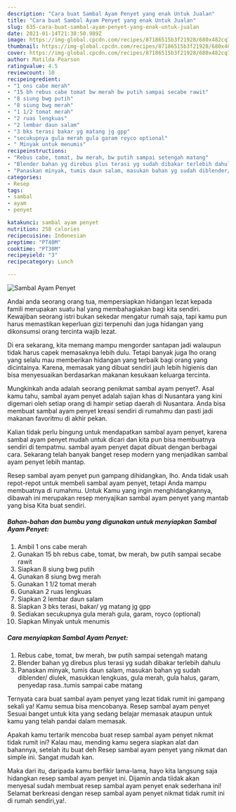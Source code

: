 ```yaml
---
description: "Cara buat Sambal Ayam Penyet yang enak Untuk Jualan"
title: "Cara buat Sambal Ayam Penyet yang enak Untuk Jualan"
slug: 635-cara-buat-sambal-ayam-penyet-yang-enak-untuk-jualan
date: 2021-01-14T21:38:50.989Z
image: https://img-global.cpcdn.com/recipes/87186515b3f21928/680x482cq70/sambal-ayam-penyet-foto-resep-utama.jpg
thumbnail: https://img-global.cpcdn.com/recipes/87186515b3f21928/680x482cq70/sambal-ayam-penyet-foto-resep-utama.jpg
cover: https://img-global.cpcdn.com/recipes/87186515b3f21928/680x482cq70/sambal-ayam-penyet-foto-resep-utama.jpg
author: Matilda Pearson
ratingvalue: 4.5
reviewcount: 10
recipeingredient:
- "1 ons cabe merah"
- "15 bh rebus cabe tomat bw merah bw putih sampai secabe rawit"
- "8 siung bwg putih"
- "8 siung bwg merah"
- "1 1/2 tomat merah"
- "2 ruas lengkuas"
- "2 lembar daun salam"
- "3 bks terasi bakar yg matang jg gpp"
- "secukupnya gula merah gula garam royco optional"
- " Minyak untuk menumis"
recipeinstructions:
- "Rebus cabe, tomat, bw merah, bw putih sampai setengah matang"
- "Blender bahan yg direbus plus terasi yg sudah dibakar terlebih dahulu"
- "Panaskan minyak, tumis daun salam, masukan bahan yg sudah diblender/ diulek, masukkan lengkuas, gula merah, gula halus, garam, penyedap rasa..tumis sampai cabe matang"
categories:
- Resep
tags:
- sambal
- ayam
- penyet

katakunci: sambal ayam penyet 
nutrition: 258 calories
recipecuisine: Indonesian
preptime: "PT40M"
cooktime: "PT30M"
recipeyield: "3"
recipecategory: Lunch

---
```



![Sambal Ayam Penyet](https://img-global.cpcdn.com/recipes/87186515b3f21928/680x482cq70/sambal-ayam-penyet-foto-resep-utama.jpg)

Andai anda seorang orang tua, mempersiapkan hidangan lezat kepada famili merupakan suatu hal yang membahagiakan bagi kita sendiri. Kewajiban seorang istri bukan sekedar mengatur rumah saja, tapi kamu pun harus memastikan keperluan gizi terpenuhi dan juga hidangan yang dikonsumsi orang tercinta wajib lezat.

Di era  sekarang, kita memang mampu mengorder santapan jadi walaupun tidak harus capek memasaknya lebih dulu. Tetapi banyak juga lho orang yang selalu mau memberikan hidangan yang terbaik bagi orang yang dicintainya. Karena, memasak yang dibuat sendiri jauh lebih higienis dan bisa menyesuaikan berdasarkan makanan kesukaan keluarga tercinta. 



Mungkinkah anda adalah seorang penikmat sambal ayam penyet?. Asal kamu tahu, sambal ayam penyet adalah sajian khas di Nusantara yang kini digemari oleh setiap orang di hampir setiap daerah di Nusantara. Anda bisa membuat sambal ayam penyet kreasi sendiri di rumahmu dan pasti jadi makanan favoritmu di akhir pekan.

Kalian tidak perlu bingung untuk mendapatkan sambal ayam penyet, karena sambal ayam penyet mudah untuk dicari dan kita pun bisa membuatnya sendiri di tempatmu. sambal ayam penyet dapat dibuat dengan berbagai cara. Sekarang telah banyak banget resep modern yang menjadikan sambal ayam penyet lebih mantap.

Resep sambal ayam penyet pun gampang dihidangkan, lho. Anda tidak usah repot-repot untuk membeli sambal ayam penyet, tetapi Anda mampu membuatnya di rumahmu. Untuk Kamu yang ingin menghidangkannya, dibawah ini merupakan resep menyajikan sambal ayam penyet yang mantab yang bisa Kita buat sendiri.

<!--inarticleads1-->

##### Bahan-bahan dan bumbu yang digunakan untuk menyiapkan Sambal Ayam Penyet:

1. Ambil 1 ons cabe merah
1. Gunakan 15 bh rebus cabe, tomat, bw merah, bw putih sampai secabe rawit
1. Siapkan 8 siung bwg putih
1. Gunakan 8 siung bwg merah
1. Gunakan 1 1/2 tomat merah
1. Gunakan 2 ruas lengkuas
1. Siapkan 2 lembar daun salam
1. Siapkan 3 bks terasi, bakar/ yg matang jg gpp
1. Sediakan secukupnya gula merah gula, garam, royco (optional)
1. Siapkan  Minyak untuk menumis




<!--inarticleads2-->

##### Cara menyiapkan Sambal Ayam Penyet:

1. Rebus cabe, tomat, bw merah, bw putih sampai setengah matang
1. Blender bahan yg direbus plus terasi yg sudah dibakar terlebih dahulu
1. Panaskan minyak, tumis daun salam, masukan bahan yg sudah diblender/ diulek, masukkan lengkuas, gula merah, gula halus, garam, penyedap rasa..tumis sampai cabe matang




Ternyata cara buat sambal ayam penyet yang lezat tidak rumit ini gampang sekali ya! Kamu semua bisa mencobanya. Resep sambal ayam penyet Sesuai banget untuk kita yang sedang belajar memasak ataupun untuk kamu yang telah pandai dalam memasak.

Apakah kamu tertarik mencoba buat resep sambal ayam penyet nikmat tidak rumit ini? Kalau mau, mending kamu segera siapkan alat dan bahannya, setelah itu buat deh Resep sambal ayam penyet yang nikmat dan simple ini. Sangat mudah kan. 

Maka dari itu, daripada kamu berfikir lama-lama, hayo kita langsung saja hidangkan resep sambal ayam penyet ini. Dijamin anda tiidak akan menyesal sudah membuat resep sambal ayam penyet enak sederhana ini! Selamat berkreasi dengan resep sambal ayam penyet nikmat tidak rumit ini di rumah sendiri,ya!.

